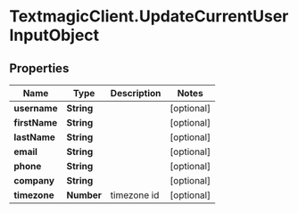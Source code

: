 # TextmagicClient.UpdateCurrentUserInputObject

## Properties
Name | Type | Description | Notes
------------ | ------------- | ------------- | -------------
**username** | **String** |  | [optional] 
**firstName** | **String** |  | [optional] 
**lastName** | **String** |  | [optional] 
**email** | **String** |  | [optional] 
**phone** | **String** |  | [optional] 
**company** | **String** |  | [optional] 
**timezone** | **Number** | timezone id | [optional] 


